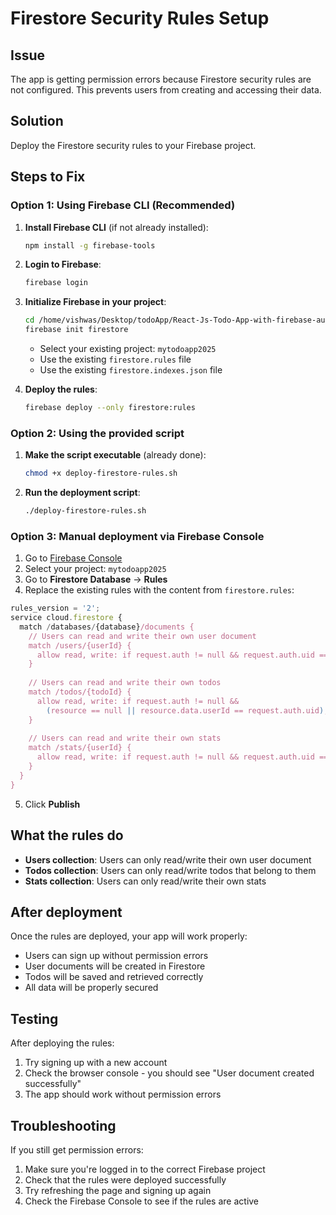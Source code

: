# Firestore Security Rules Setup

## Issue
The app is getting permission errors because Firestore security rules are not configured. This prevents users from creating and accessing their data.

## Solution
Deploy the Firestore security rules to your Firebase project.

## Steps to Fix

### Option 1: Using Firebase CLI (Recommended)

1. **Install Firebase CLI** (if not already installed):
   ```bash
   npm install -g firebase-tools
   ```

2. **Login to Firebase**:
   ```bash
   firebase login
   ```

3. **Initialize Firebase in your project**:
   ```bash
   cd /home/vishwas/Desktop/todoApp/React-Js-Todo-App-with-firebase-auth
   firebase init firestore
   ```
   - Select your existing project: `mytodoapp2025`
   - Use the existing `firestore.rules` file
   - Use the existing `firestore.indexes.json` file

4. **Deploy the rules**:
   ```bash
   firebase deploy --only firestore:rules
   ```

### Option 2: Using the provided script

1. **Make the script executable** (already done):
   ```bash
   chmod +x deploy-firestore-rules.sh
   ```

2. **Run the deployment script**:
   ```bash
   ./deploy-firestore-rules.sh
   ```

### Option 3: Manual deployment via Firebase Console

1. Go to [Firebase Console](https://console.firebase.google.com/)
2. Select your project: `mytodoapp2025`
3. Go to **Firestore Database** → **Rules**
4. Replace the existing rules with the content from `firestore.rules`:

```javascript
rules_version = '2';
service cloud.firestore {
  match /databases/{database}/documents {
    // Users can read and write their own user document
    match /users/{userId} {
      allow read, write: if request.auth != null && request.auth.uid == userId;
    }
    
    // Users can read and write their own todos
    match /todos/{todoId} {
      allow read, write: if request.auth != null && 
        (resource == null || resource.data.userId == request.auth.uid);
    }
    
    // Users can read and write their own stats
    match /stats/{userId} {
      allow read, write: if request.auth != null && request.auth.uid == userId;
    }
  }
}
```

5. Click **Publish**

## What the rules do

- **Users collection**: Users can only read/write their own user document
- **Todos collection**: Users can only read/write todos that belong to them
- **Stats collection**: Users can only read/write their own stats

## After deployment

Once the rules are deployed, your app will work properly:
- Users can sign up without permission errors
- User documents will be created in Firestore
- Todos will be saved and retrieved correctly
- All data will be properly secured

## Testing

After deploying the rules:
1. Try signing up with a new account
2. Check the browser console - you should see "User document created successfully"
3. The app should work without permission errors

## Troubleshooting

If you still get permission errors:
1. Make sure you're logged in to the correct Firebase project
2. Check that the rules were deployed successfully
3. Try refreshing the page and signing up again
4. Check the Firebase Console to see if the rules are active
